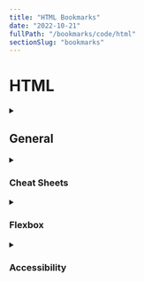 ```yaml
---
title: "HTML Bookmarks"
date: "2022-10-21"
fullPath: "/bookmarks/code/html"
sectionSlug: "bookmarks"
---
```


# HTML

<details>
<summary>

## General

</summary>

<p>


- [Quick HTML Reference](http://www.htmlgoodies.com/beyond/reference/article.php/3472851/Quick-HTML-Reference.htm)
- [Quick Reference for HTML/CSS notation](https://www.khanacademy.org/computer-programming/quick-reference-for-htmlcss-notation/4616026632880128)
- [grid - Meaning of numbers in col-md-4 , col-xs-1 , col-lg-2 in bootstrap](http://stackoverflow.com/questions/24175998/meaning-of-numbers-in-col-md-4-col-xs-1-col-lg-2-in-bootstrap)
- [HTML Cheat Sheet](http://www.cril.univ-artois.fr/~lecoutre/teaching/web/sheets/HTML.pdf)
- [HTML Unicode UTF-8](https://www.w3schools.com/charsets/ref_utf_symbols.asp)
- [Heydon/inclusive-design-checklist: Aims to be the biggest checklist of inclusive design considerations ever](https://github.com/Heydon/inclusive-design-checklist)
- [danwebb](https://danwebb.co/journal/how-to-build-complicated-grids-using-css-grid)
- [Grid by Example](https://gridbyexample.com/)
- [HTML5 UP! Responsive HTML5 and CSS3 Site Templates](https://html5up.net/)
- [MarkSheet: a free HTML and CSS tutorial - Free tutorial to learn HTML and CSS](https://marksheet.io/)
- [Upstatement/ups-mixin-lib: Bespoke Sass mixin library from Upstatement](https://github.com/Upstatement/ups-mixin-lib)
- [Enhancing HTML 5 Lazy Loading With CSS and Minima…](https://levelup.gitconnected.com/enhancing-html-5-lazy-loading-with-css-and-minimal-javascript-afe274088f0b)

</p>

</details>

<details>
<summary>

### Cheat Sheets

</summary>

<p>

- [HTML Cheat Sheet](http://www.simplehtmlguide.com/cheatsheet.php)
- [HTML Cheat Sheet](http://www.cril.univ-artois.fr/~lecoutre/teaching/web/sheets/HTML.pdf)
- [URL-encoding Reference](https://www.eso.org/~ndelmott/url_encode.html)
- [Front-End-Design Resources - Google Sheets](https://docs.google.com/spreadsheets/d/1z6MaMASZnFcfYdSQtAMS9Xz0bza47-6szs_ISmemVvU/edit#gid=0)
- [📙 Emojipedia — 😃 Home of Emoji Meanings 💁👌🎍😍](https://emojipedia.org/)


- [linkedin - Google Search](https://www.google.com/search?q=linkedin&rlz=1C1CHWA_enUS599US599&oq=linkedin&aqs=chrome..69i57j0l5.2566j0j7&sourceid=chrome&ie=UTF-8)
- [linux tutorial - Google Search](https://www.google.com/search?q=linux+tutorial&rlz=1C1CHWA_enUS599US599&oq=linux+tutorial&aqs=chrome..69i57j0l5.4407j0j7&sourceid=chrome&ie=UTF-8)
- [ubuntu tutorial - Google Search](https://www.google.com/search?q=ubuntu+tutorial&rlz=1C1CHWA_enUS599US599&oq=ubuntu+tutorial&aqs=chrome..69i57j0l5.4294j0j7&sourceid=chrome&ie=UTF-8)
- [Cat Dad On A Mission](https://saurookadook.github.io/)
- [Marco Island Real Estate : kinavegaz : Free Download & Streaming : Internet Archive](https://archive.org/details/MarcoIslandRealEstate)
- [Learn Enough Command Line to Be Dangerous | Learn Enough to Be Dangerous](https://www.learnenough.com/command-line-tutorial)

</p>
</details>

<details>
<summary>

### Flexbox

</summary>

<p>

- [A Complete Guide to Flexbox | CSS-Tricks](https://css-tricks.com/snippets/css/a-guide-to-flexbox/)
- [Flexbox Tutorial | HTML & CSS Is Hard](https://internetingishard.com/html-and-css/flexbox/)
- [Flexbox Froggy - A game for learning CSS flexbox](https://flexboxfroggy.com/)
- [thomaspark/flexboxfroggy: A game for learning CSS flexbox 🐸](https://github.com/thomaspark/flexboxfroggy/)

</p>
</details>

<details>
<summary>

### Accessibility

</summary>

<p>

- [ARIA is Spackle, Not Rebar | CSS-Tricks - CSS-Tricks](https://css-tricks.com/aria-spackle-not-rebar/)

</p>
</details>
